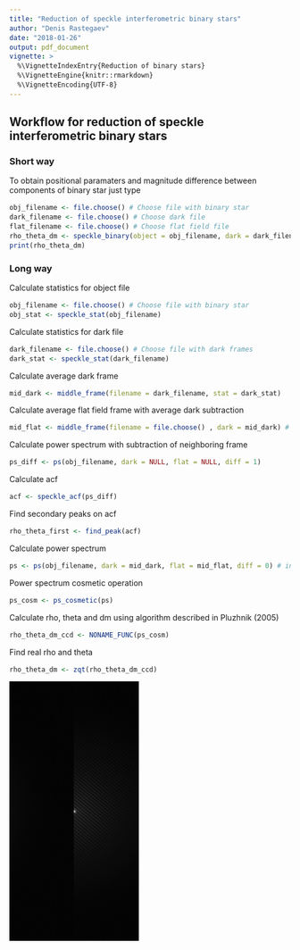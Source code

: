 ```yaml
---
title: "Reduction of speckle interferometric binary stars"
author: "Denis Rastegaev"
date: "2018-01-26"
output: pdf_document
vignette: >
  %\VignetteIndexEntry{Reduction of binary stars}
  %\VignetteEngine{knitr::rmarkdown}
  %\VignetteEncoding{UTF-8}
---
```




## Workflow for reduction of speckle interferometric binary stars

### Short way
To obtain positional paramaters and magnitude difference between components of binary star just type


```r
obj_filename <- file.choose() # Choose file with binary star
dark_filename <- file.choose() # Choose dark file
flat_filename <- file.choose() # Choose flat field file
rho_theta_dm <- speckle_binary(object = obj_filename, dark = dark_filename, flat = flat_filename)
print(rho_theta_dm)
```

### Long way
Calculate statistics for object file

```r
obj_filename <- file.choose() # Choose file with binary star
obj_stat <- speckle_stat(obj_filename)
```

Calculate statistics for dark file

```r
dark_filename <- file.choose() # Choose file with dark frames
dark_stat <- speckle_stat(dark_filename)
```

Calculate average dark frame

```r
mid_dark <- middle_frame(filename = dark_filename, stat = dark_stat)
```

Calculate average flat field frame with average dark subtraction

```r
mid_flat <- middle_frame(filename = file.choose() , dark = mid_dark) # Choose file with flat fields
```

Calculate power spectrum with subtraction of neighboring frame

```r
ps_diff <- ps(obj_filename, dark = NULL, flat = NULL, diff = 1)
```

Calculate acf

```r
acf <- speckle_acf(ps_diff)
```

Find secondary peaks on acf

```r
rho_theta_first <- find_peak(acf)
```

Calculate power spectrum

```r
ps <- ps(obj_filename, dark = mid_dark, flat = mid_flat, diff = 0) # include stats
```

Power spectrum cosmetic operation

```r
ps_cosm <- ps_cosmetic(ps)
```

Calculate rho, theta and dm using algorithm described in Pluzhnik (2005)

```r
rho_theta_dm_ccd <- NONAME_FUNC(ps_cosm)
```

Find real rho and theta

```r
rho_theta_dm <- zqt(rho_theta_dm_ccd)
```

![Power spectrum](pics/Power_spectrum.png)
